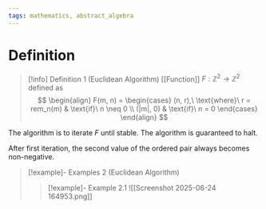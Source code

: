 ```yaml
---
tags: mathematics, abstract_algebra
---
```


# Definition

> [!info] Definition 1 (Euclidean Algorithm)
> [[Function]] $F: \mathbb{Z}^2 \rightarrow \mathbb{Z}^2$ defined as
> $$
> \begin{align}
> F(m, n) = \begin{cases}
> (n, r),\ \text{where}\ r = rem_n(m) & \text{if}\ n \neq 0 \\
> (|m|, 0) & \text{if}\ n = 0
> \end{cases}
> \end{align}
> $$

The algorithm is to iterate $F$ until stable. The algorithm is guaranteed to halt.

After first iteration, the second value of the ordered pair always becomes non-negative.

> [!example]- Examples 2 (Euclidean Algorithm)
> > [!example]- Example 2.1
> ![[Screenshot 2025-06-24 164953.png]]

[^1]: [Algebra - Abstract and Concrete](zotero://open-pdf/library/items/IQ3GJ7PV?page=15)